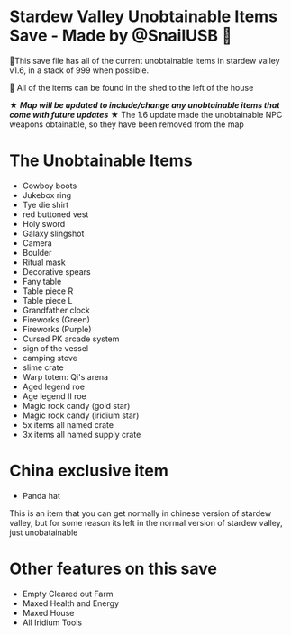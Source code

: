 # Stardew Valley Unobtainable Items Save - Made by @SnailUSB 🐌
🐌This save file has all of the current unobtainable items in stardew valley v1.6, in a stack of 999 when possible.

🐌 All of the items can be found in the shed to the left of the house

★ ***Map will be updated to include/change any unobtainable items that come with future updates***
★ The 1.6 update made the unobtainable NPC weapons obtainable, so they have been removed from the map

# The Unobtainable Items
- Cowboy boots
- Jukebox ring
- Tye die shirt
- red buttoned vest
- Holy sword
- Galaxy slingshot
- Camera
- Boulder
- Ritual mask
- Decorative spears
- Fany table
- Table piece R
- Table piece L
- Grandfather clock
- Fireworks (Green)
- Fireworks (Purple)
- Cursed PK arcade system
- sign of the vessel
- camping stove
- slime crate
- Warp totem: Qi's arena
- Aged legend roe
- Age legend II roe
- Magic rock candy (gold star)
- Magic rock candy (iridium star)
- 5x items all named crate
- 3x items all named supply crate

# China exclusive item
- Panda hat

This is an item that you can get normally in chinese version of stardew valley, but for some reason its left in the normal version of stardew valley, just unobatainable 

# Other features on this save
- Empty Cleared out Farm
- Maxed Health and Energy
- Maxed House
- All Iridium Tools
